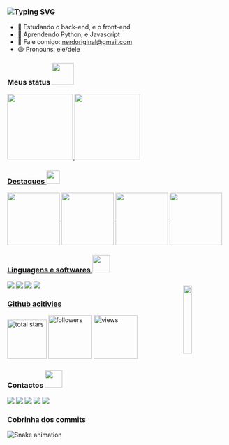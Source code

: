 ### [![Typing SVG](https://readme-typing-svg.herokuapp.com?font=Fira+Code&duration=2000&pause=1000&color=F2F7A7&center=falso&vCenter=falso&width=435&lines=Ol%C3%A1%2C+eu+sou+o+%C3%82ngelo+%F0%9F%96%96;Olhe+o+meu+perfil+%F0%9F%98%8E%E2%9C%A8;J%C3%A1+olhou%3F+%F0%9F%91%80;O+que+achou%3F+bom%2C+n%C3%A9%3F!+%F0%9F%A6%B8%E2%80%8D%E2%99%82%EF%B8%8F;Se+sim%2C+me+mande+um+mensagem+%F0%9F%93%A8)](https://git.io/typing-svg)

- 🔭 Estudando o back-end, e o front-end
- 🌱 Aprendendo Python, e Javascript
- 💬 Fale comigo: nerdoriginal@gmail.com
- 😄 Pronouns: ele/dele

### Meus status                    <img src="https://media.giphy.com/media/WUlplcMpOCEmTGBtBW/giphy.gif" width="50">
<a href="https://github.com/angelofran">
<img height="150em" src="https://github-readme-stats.vercel.app/api?username=angelofran&show_icons=true&theme=dark&include_all_commits=true&count_private=true"/>
<img height="150em" src="https://github-readme-stats.vercel.app/api/top-langs/?username=angelofran&layout=compact&langs_count=7&theme=dark"/>
  
### Destaques <img src="https://media.giphy.com/media/fvT2uzkzsSWmmkvl5g/giphy.gif" width="30px">
<img align="center" height="120em" src="https://github-readme-stats.vercel.app/api/pin/?username=angelofran&repo=angelofran"/>
<img align="center" height="120em" src="https://github-readme-stats.vercel.app/api/pin/?username=angelofran&repo=Bot-discord"/>
<img align="center" height="120em" src="https://github-readme-stats.vercel.app/api/pin/?username=angelofran&repo=Gerador-de-senhas"/>
<img align="center" height="120em" src="https://github-readme-stats.vercel.app/api/pin/?username=angelofran&repo=Outros-Projectos-python"/>
  
### Linguagens e softwares <img src="https://gifimage.net/wp-content/uploads/2018/06/tecnologia-gif-animado.gif" width="40px">
<img style = "margin-top: 10px;" align="right" width = "20%" src="https://media1.giphy.com/media/BnkbPIXYr0DTUBpOHF/giphy.gif?cid=6c09b952kgx0uuagghzw9fu7imalkttvx3q99s5bvv42f32m&rid=giphy.gif&ct=s">
<img src="https://img.shields.io/badge/HTML5-E34F26?style=style=flat-square&logo=html5&logoColor=white">
<img src="https://img.shields.io/badge/CSS3-1572B6?style=style=flat-square&logo=css3&logoColor=white">
<img src="https://img.shields.io/badge/Python-fff?style=style=flat-square&logo=python&logoColor=green">
<img src="https://img.shields.io/badge/MySql-white?style=style=flat-square&logo=mysql&logoColor=green">
 
### Github acitivies
<p align="left">
  <a href="https://github.com/angelofran?tab=repositories&sort=stargazers">
    <img alt="total stars" title="Total stars on GitHub" src="https://custom-icon-badges.herokuapp.com/badge/dynamic/json?logo=star&color=55960c&labelColor=488207&label=Stars&style=for-the-badge&query=%24.stars&url=https://api.github-star-counter.workers.dev/user/angelofran"  width="90px"/></a>
  <a href="https://github.com/angelofran?tab=followers">
    <img alt="followers" title="Follow me on Github" src="https://custom-icon-badges.herokuapp.com/github/followers/angelofran?color=236ad3&labelColor=1155ba&style=for-the-badge&logo=person-add&label=Follow&logoColor=white" width="100px"/></a>
  <a href="https://github.com/angelofran">
    <img alt="views" title="GitHub profile views" src="https://shields-io-visitor-counter.herokuapp.com/badge?page=angelofran&style=for-the-badge" width="100px" /></a>
</p>
  
### Contactos  <img src="https://thumbs.gfycat.com/SingleInsecureAnhinga-max-1mb.gif" width="40px">
<a href="https://www.instagram.com/tatso_yuki/" target="_blank"><img src="https://img.shields.io/badge/-Instagram-%23E4405F?style=for-the-badge&logo=instagram&logoColor=white" target="_blank"></a>
<a href="https://stackoverflow.com/users/19939910/" target="_blank"><img src="https://img.shields.io/badge/-Stackoverflow-ffa500F?style=for-the-badge&logo=stackoverflow&logoColor=white" target="_blank"></a>
<a href="https://discord.com/channels/@me/1015986402418229369" target="_blank"><img src="https://img.shields.io/badge/Discord-7289DA?style=for-the-badge&logo=discord&logoColor=white" target="_blank"></a> 
<a href = "mailto:nerdoriginal@gmail.com"><img src="https://img.shields.io/badge/-Gmail-%23333?style=for-the-badge&logo=gmail&logoColor=white" target="_blank"></a>
  <a href = "https://api.whatsapp.com/send?phone=+244935236675&text=&source=&data=&app_absent="><img src="https://img.shields.io/badge/-Whatsapp-00ff00?style=for-the-badge&logo=whatsapp&logoColor=white" target="_blank"></a>
### Cobrinha dos commits

![Snake animation](https://github.com/angelofran/angelofran/blob/output/github-contribution-grid-snake.svg)
